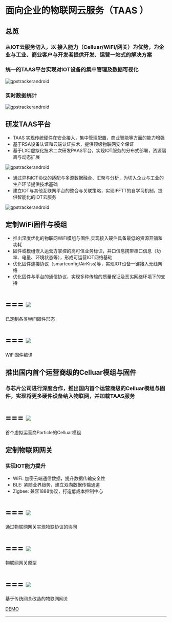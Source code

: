 # 面向企业的物联网云服务（TAAS ）

## 总览

### 从IOT云服务切入，以 接入能力（Celluar/WiFi/网关）为优势，为企业与工业、商业客户与开发者提供开发、运营一站式的解决方案



### 统一的TAAS平台实现对IOT设备的集中管理及数据可视化

![gpstrackerandroid](http://7xjtgq.com1.z0.glb.clouddn.com/all.jpg)

### 实时数据统计

![gpstrackerandroid](http://7xjtgq.com1.z0.glb.clouddn.com/data1.gif)





## 研发TAAS平台 




* TAAS 实现传统硬件在安全接入，集中管理配置，商业智能等方面的能力增强
* 基于RSA设备认证和云端认证技术，提供顶级物联网安全保证 
* 基于LXC虚拟化技术二次研发PAAS平台，实现IOT服务的分布式部署，资源隔离与动态扩展




![gpstrackerandroid](http://7xjtgq.com1.z0.glb.clouddn.com/paas.png)




* 通过异构IOT协议的适配与多源数据融合、汇聚与分析，为切入企业与工业的生产环节提供技术基础
* 建立IOT与其他互联网平台的整合与关联策略，实现IFFTT的自学习机制，提供智能化的IOT云服务



![gpstrackerandroid](http://7xjtgq.com1.z0.glb.clouddn.com/node-red.png)




## 定制WiFi固件与模组


* 推出深度优化的物联网WiFi模组与固件,实现接入硬件具备最低的资源开销和功耗
* 固件或模组嵌入运营方掌控的高可信业务标识，并口信息携带串口信息（功率、电量、环境状态等），形成可运营IOT网络基础
* 优化固件连接协议（smartconfig/AirKiss)等，实现IOT设备一键接入无线网络
* 优化固件与平台的通信协议，实现多种传输的质量保证及恶劣网络环境下的支持



===
<img   src="http://7xjtgq.com1.z0.glb.clouddn.com/wifi.jpg" />
===
已定制各类WiFi固件形态




===
<img   src="http://7xjtgq.com1.z0.glb.clouddn.com/make2.gif" />
===
WiFi固件编译


## 推出国内首个运营商级的Celluar模组与固件


### 与芯片公司进行深度合作，推出国内首个运营商级的Celluar模组与固件，实现将更多硬件设备纳入物联网，并加载TAAS服务 


===
<img   src="http://7xjtgq.com1.z0.glb.clouddn.com/meitu2.jpg" />
===
首个虚拟运营商Particle的Celluar模组


## 定制物联网网关


### 实现IOT能力提升

* WiFi: 加密云端通信数据，提升数据传输安全性
* BLE: 紧随业界趋势，建立双向数据传输通道
* Zigbee: 兼容1888协议，打造低成本控制中心


===
<img   src="http://7xjtgq.com1.z0.glb.clouddn.com/gateway.png" />
===
通过物联网网关实现物联协议的协同


===
<img   src="http://7xjtgq.com1.z0.glb.clouddn.com/wulian.png" />
===
物联网网关原型


===
<img   src="http://7xjtgq.com1.z0.glb.clouddn.com/zigbee.png" />
===
基于传统网关改造的物联网网关




[DEMO][1]



----------


[1]: http://117.34.78.204/ivmartel/viewers/static/index.html?input=http%3A%2F%2Fx.babymri.org%2F%3Fkey%3D53320924%26key%3D53321068%26key%3D53322843%26key%3D53322987%26key%3D53323131&dwvReplaceMode=void


